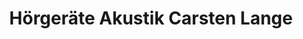 ---
title: "Hörgeräte Akustik Carsten Lange"
url: /goettingen/hoergeraete-akustik-carsten-lange/
shop: Hörgeräte
---